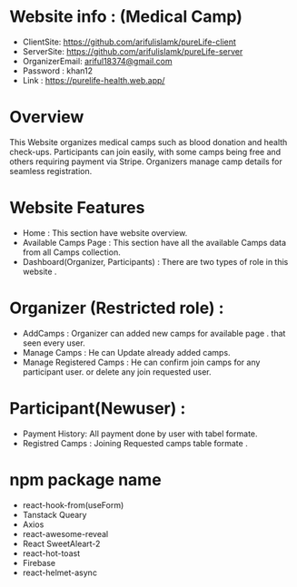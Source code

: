 # Website info : (Medical Camp)
* ClientSite: https://github.com/arifulislamk/pureLife-client
* ServerSite: https://github.com/arifulislamk/pureLife-server
* OrganizerEmail: ariful18374@gmail.com
* Password : khan12
* Link : https://purelife-health.web.app/

# Overview
This Website organizes medical camps such as blood donation and health check-ups. Participants can join easily, with some camps being free and others requiring payment via Stripe. Organizers manage camp details for seamless registration.

# Website Features 
- Home  : This section have website overview.
- Available Camps Page : This section  have all the available Camps data from all Camps collection.
- Dashboard(Organizer, Participants) : There are two types of role in this website . 

# Organizer (Restricted role) :
- AddCamps : Organizer can added new camps for available page . that seen every user.
- Manage Camps : He can Update already added camps.
- Manage Registered Camps : He can confirm join camps for any participant user. or delete any join requested user.

# Participant(Newuser) :
- Payment History: All payment done by user with tabel formate.
- Registred Camps : Joining Requested camps table formate .

#  npm package name
- react-hook-from(useForm) 
- Tanstack Queary
- Axios 
- react-awesome-reveal
- React SweetAleart-2 
- react-hot-toast
- Firebase
- react-helmet-async
